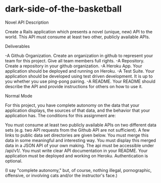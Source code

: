 # dark-side-of-the-basketball

Novel API
Description

Create a Rails application which presents a novel (unique, new) API to the world. This API must consume at least two other, publicly available APIs.

Deliverables

-A Github Organization. Create an organization in github to represent your team for this project. Give all team members full rights.
-A Repository. Create a repository in your github organization.
-A Heroku App. Your application should be deployed and running on Heroku.
-A Test Suite. Your application should be developed using test driven development. It is up to you whether you use ping-pong pairing.
-A README. Your README should describe the API and provide instructions for others on how to use it.

Normal Mode

For this project, you have complete autonomy on the data that your application displays, the sources of that data, and the behavior that your application has. The conditions for this assignment are:

You must consume at least two publicly available APIs on two different data sets (e.g. two API requests from the Github API are not sufficient). A few links to public data set directories are given below.
You must merge this data in some meaningful and interesting way.
You must display this merged data in a JSON API of your own making. The api must be accessible under /api/v1/.
You must write clear API documentation in your README.
Your application must be deployed and working on Heroku.
Authentication is optional.

(I say "complete autonomy," but, of course, nothing illegal, pornographic, offensive, or involving cats and/or the instructor's face.)
